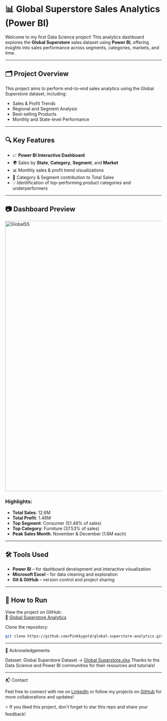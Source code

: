 # 📊 Global Superstore Sales Analytics (Power BI)

Welcome to my first Data Science project! This analytics dashboard explores the **Global Superstore** sales dataset using **Power BI**, offering insights into sales performance across segments, categories, markets, and time.

---

## 🗂️ Project Overview

This project aims to perform end-to-end sales analytics using the Global Superstore dataset, including:

- Sales & Profit Trends
- Regional and Segment Analysis
- Best-selling Products
- Monthly and State-level Performance

---

## 🔍 Key Features

- 📈 **Power BI Interactive Dashboard**  
- 🌍 Sales by **State**, **Category**, **Segment**, and **Market**
- 📊 Monthly sales & profit trend visualizations
- 🎯 Category & Segment contribution to Total Sales
- 💡 Identification of top-performing product categories and underperformers

---

## 📷 Dashboard Preview

<img width="867" alt="GlobalSS" src="https://github.com/user-attachments/assets/d233717e-c0d3-4eed-834a-6127d60084af" />


### Highlights:
- **Total Sales**: 12.6M  
- **Total Profit**: 1.46M  
- **Top Segment**: Consumer (51.48% of sales)  
- **Top Category**: Furniture (37.53% of sales)  
- **Peak Sales Month**: November & December (1.6M each)

---

## 🛠 Tools Used

- **Power BI** – for dashboard development and interactive visualization
- **Microsoft Excel** – for data cleaning and exploration
- **Git & GitHub** – version control and project sharing

---

## 🚀 How to Run

View the project on GitHub:  
🔗 [Global Superstore Analytics](https://github.com/Pinkkygold/global-superstore-analytics/tree/main)

Clone the repository:

```bash
git clone https://github.com/Pinkkygold/global-superstore-analytics.git

```
---

   🙌 Acknowledgements

Dataset: Global Superstore Dataset ->  [Global Superstore.xlsx](https://github.com/Pinkkygold/global-superstore-analytics/blob/main/Global%20Superstore.xlsx)
Thanks to the Data Science and Power BI communities for their resources and tutorials!

---

📬 Contact

Feel free to connect with me on [LinkedIn](https://www.linkedin.com/in/awab-abdalla) or follow my projects on [GitHub](https://github.com/Pinkkygold) for more collaborations and updates!


⭐ If you liked this project, don't forget to star this repo and share your feedback!


